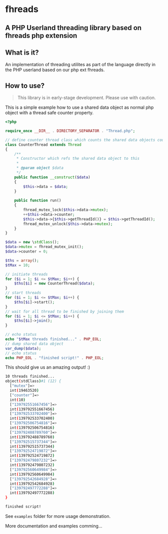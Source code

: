 # fhreads

## A PHP Userland threading library based on fhreads php extension

## What is it?

An implementation of threading utilites as part of the language directly in the PHP userland based on our php ext fhreads.

## How to use?

> This library is in early-stage development. Please use with caution.

This is a simple example how to use a shared data object as normal php object with a thread safe counter property.
```php
<?php

require_once __DIR__ . DIRECTORY_SEPARATOR . "Thread.php";

// define counter thread class which counts the shared data objects counter property
class CounterThread extends Thread
{
    /**
     * Constructor which refs the shared data object to this
     * 
     * @param object $data
     */
    public function __construct($data)
    {
        $this->data = $data;
    }
    
    public function run()
    {
        fhread_mutex_lock($this->data->mutex);
        ++$this->data->counter;
        $this->data->{$this->getThreadId()} = $this->getThreadId();
        fhread_mutex_unlock($this->data->mutex);
    }
}

$data = new \stdClass();
$data->mutex = fhread_mutex_init();
$data->counter = 0;

$ths = array();
$tMax = 10;

// initiate threads
for ($i = 1; $i <= $tMax; $i++) {
    $ths[$i] = new CounterThread($data);
}
// start threads
for ($i = 1; $i <= $tMax; $i++) {
    $ths[$i]->start();
}
// wait for all thread to be finished by joining them
for ($i = 1; $i <= $tMax; $i++) {
    $ths[$i]->join();
}

// echo status
echo "$tMax threads finished..." . PHP_EOL;
// dump shared data object
var_dump($data);
// echo status
echo PHP_EOL . "finished script!" . PHP_EOL;
```

This should give us an amazing output! :)
```bash
10 threads finished...
object(stdClass)#1 (12) {
  ["mutex"]=>
  int(19463520)
  ["counter"]=>
  int(10)
  ["139792551667456"]=>
  int(139792551667456)
  ["139792533702400"]=>
  int(139792533702400)
  ["139792506754816"]=>
  int(139792506754816)
  ["139792488789760"]=>
  int(139792488789760)
  ["139792515737344"]=>
  int(139792515737344)
  ["139792524719872"]=>
  int(139792524719872)
  ["139792479807232"]=>
  int(139792479807232)
  ["139792560649984"]=>
  int(139792560649984)
  ["139792542684928"]=>
  int(139792542684928)
  ["139792497772288"]=>
  int(139792497772288)
}

finished script!
```

See `examples` folder for more usage demonstration.

More documentation and examples comming...
